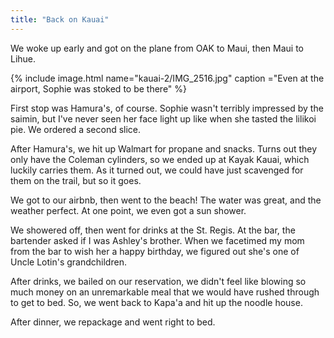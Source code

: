 ```yaml
---
title: "Back on Kauai"
---
```


We woke up early and got on the plane from OAK to Maui, then Maui to Lihue.

{% include image.html name="kauai-2/IMG_2516.jpg" caption ="Even at the airport, Sophie was stoked to be there" %}

First stop was Hamura's, of course. Sophie wasn't terribly impressed by the saimin, but I've never seen her face light up like when she tasted the lilikoi pie. We ordered a second slice.

After Hamura's, we hit up Walmart for propane and snacks. Turns out they only have the Coleman cylinders, so we ended up at Kayak Kauai, which luckily carries them. As it turned out, we could have just scavenged for them on the trail, but so it goes.

We got to our airbnb, then went to the beach! The water was great, and the weather perfect. At one point, we even got a sun shower.

We showered off, then went for drinks at the St. Regis. At the bar, the bartender asked if I was Ashley's brother. When we facetimed my mom from the bar to wish her a happy birthday, we figured out she's one of Uncle Lotin's grandchildren.

After drinks, we bailed on our reservation, we didn't feel like blowing so much money on an unremarkable meal that we would have rushed through to get to bed. So, we went back to Kapa'a and hit up the noodle house.

After dinner, we repackage and went right to bed.
